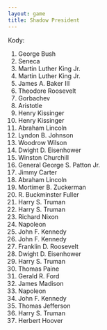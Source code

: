 ```yaml
---
layout: game
title: Shadow President
---
```


Kody:

  1. George Bush
  2. Seneca
  3. Martin Luther King Jr.
  4. Martin Luther King Jr.
  5. James A. Baker III
  6. Theodore Roosevelt
  7. Gorbachev
  8. Aristotle
  9. Henry Kissinger
10. Henry Kissinger
11. Abraham Lincoln
12. Lyndon B. Johnson
13. Woodrow Wilson
14. Dwight D. Eisenhower
15. Winston Churchill
16. General George S. Patton Jr.
17. Jimmy Carter
18. Abraham Lincoln
19. Mortimer B. Zuckerman
20. R. Buckminster Fuller
21. Harry S. Truman
22. Harry S. Truman
23. Richard Nixon
24. Napoleon
25. John F. Kennedy
26. John F. Kennedy
27. Franklin D. Roosevelt
28. Dwight D. Eisenhower
29. Harry S. Truman
30. Thomas Paine
31. Gerald R. Ford
32. James Madison
33. Napoleon
34. John F. Kennedy
35. Thomas Jefferson
36. Harry S. Truman
37. Herbert Hoover
